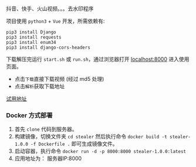 
抖音、快手、火山视频。。。去水印程序 

项目使用 `python3` + `Vue` 开发，所需依赖有:
```shell script
pip3 install Django
pip3 install requests
pip3 install enum34
pip3 install django-cors-headers
```

下载解压完运行 `start.sh` 或 `run.sh`，通过浏览器打开 [localhost:8000](http://localhost:8000) 进入使用页面。

- 点击`下载`直接下载视频 (经过 md5 处理)
- 点击`解析`获取下载地址

[试用地址](http://www.didaho.com/#/watermark) 

### Docker 方式部署

1. 首先 `clone` 代码到服务器。
2. 构建镜像，切换文件夹 `cd stealer` 然后执行命令  `docker build -t stealer-1.0.0 -f Dockerfile .` 即可生成镜像文件。
3. 启动容器，执行命令 `docker run -d -p 8000:8000 stealer-1.0.0:latest`
4. 应用地址为： 服务器IP:8000